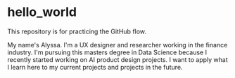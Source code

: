 # hello_world
This repository is for practicing the GitHub flow.

My name's Alyssa. I'm a UX designer and researcher working in the finance industry. 
I'm pursuing this masters degree in Data Science because I recently started working on AI product design projects.
I want to apply what I learn here to my current projects and projects in the future. 
